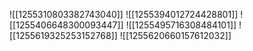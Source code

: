 ![[1255310803382743040]]
![[1255394012724428801]]
![[1255406648300093447]]
![[1255495716308484101]]
![[1255619325253152768]]
![[1255620660157612032]]
